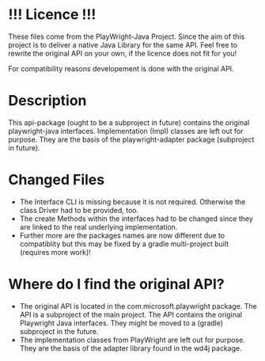 # !!! Licence !!! 
These files come from the PlayWright-Java Project. Since the aim of this project is to deliver a native Java Library for the same API.
Feel free to rewrite the original API on your own, if the licence does not fit for you!

For compatibility reasons developement is done with the original API.

# Description
This api-package (ought to be a subproject in future) contains the original playwright-java interfaces. Implementation (Impl) classes are left out for purpose. They are the basis of the playwright-adapter package (subproject in future).

# Changed Files
- The Interface CLI is missing because it is not required. Otherwise the class Driver had to be provided, too.
- The create Methods within the interfaces  had to be changed since they are linked to the real underlying implementation.
- Further more are the packages names are now different due to compatiblity but this may be fixed by a gradle multi-project built (requires more work)!

# Where do I find the original API?
- The original API is located in the com.microsoft.playwright package. The API is a subproject of the main project. The API contains the original Playwright Java interfaces. They might be moved to a  (gradle) subproject in the future.
- The implementation classes from PlayWright are left out for purpose. They are the basis of the adapter library found in the wd4j package.